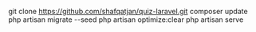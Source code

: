 git clone https://github.com/shafqatjan/quiz-laravel.git
composer update
php artisan migrate --seed
php artisan optimize:clear
php artisan serve